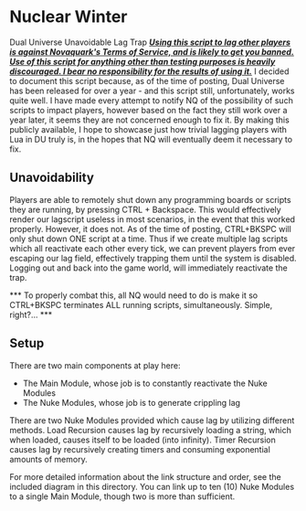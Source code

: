 # Nuclear Winter
Dual Universe Unavoidable Lag Trap
<b><u><i>Using this script to lag other players is against Novaquark's Terms of Service, and is likely to get you banned. Use of this script for anything other than testing purposes is heavily discouraged. I bear no responsibility for the results of using it.</b></u></i>
I decided to document this script because, as of the time of posting, Dual Universe has been released for over a year - and this script still, unfortunately, works quite well. I have made every attempt to notify NQ of the possibility of such scripts to impact players, however based on the fact they still work over a year later, it seems they are not  concerned enough to fix it. By making this publicly available, I hope to showcase just how trivial lagging players with Lua in DU truly is, in the hopes that NQ will eventually deem it necessary to fix.

## Unavoidability
Players are able to remotely shut down any programming boards or scripts they are running, by pressing CTRL + Backspace. This would effectively render our lagscript useless in most scenarios, in the event that this worked properly. However, it does not.
As of the time of posting, CTRL+BKSPC will only shut down ONE script at a time. Thus if we create multiple lag scripts which all reactivate each other every tick, we can prevent players from ever escaping our lag field, effectively trapping them until the system is disabled.
Logging out and back into the game world, will immediately reactivate the trap.

*** To properly combat this, all NQ would need to do is make it so CTRL+BKSPC terminates ALL running scripts, simultaneously. Simple, right?... ***

## Setup
There are two main components at play here:
<ul>
	<li>The Main Module, whose job is to constantly reactivate the Nuke Modules</li>
	<li>The Nuke Modules, whose job is to generate crippling lag</li>
</ul>

There are two Nuke Modules provided which cause lag by utilizing different methods. Load Recursion causes lag by recursively loading a string, which when loaded, causes itself to be loaded (into infinity). Timer Recursion causes lag by recursively creating timers and consuming exponential amounts of memory.

For more detailed information about the link structure and order, see the included diagram in this directory.
You can link up to ten (10) Nuke Modules to a single Main Module, though two is more than sufficient.
